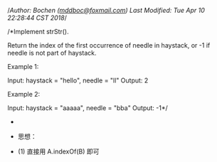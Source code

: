 /*Author: Bochen (mddboc@foxmail.com)
Last Modified: Tue Apr 10 22:28:44 CST 2018*/

/*Implement strStr().

 Return the index of the first occurrence of needle in haystack, or -1 if needle is not part of haystack.

 Example 1:

  Input: haystack = "hello", needle = "ll"
  Output: 2
 
 Example 2:

  Input: haystack = "aaaaa", needle = "bba"
  Output: -1*/


 
* 
* 思想：

* (1) 直接用 A.indexOf(B) 即可